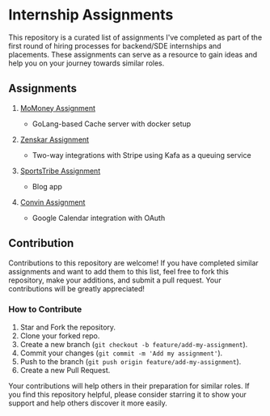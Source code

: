 Internship Assignments
======================

This repository is a curated list of assignments I've completed as part of the first round of hiring processes for backend/SDE internships and placements. These assignments can serve as a resource to gain ideas and help you on your journey towards similar roles.

Assignments
-----------

1.  [MoMoney Assignment](https://github.com/AyushR1/momoney-assignment)

    -   GoLang-based Cache server with docker setup
2.  [Zenskar Assignment](https://github.com/AyushR1/zenskar-assignment)

    -   Two-way integrations with Stripe using Kafa as a queuing service
3.  [SportsTribe Assignment](https://github.com/AyushR1/sportstribe-assignment)

    -   Blog app
4.  [Convin Assignment](https://github.com/AyushR1/convin-assignment)

    -   Google Calendar integration with OAuth

Contribution
------------

Contributions to this repository are welcome! If you have completed similar assignments and want to add them to this list, feel free to fork this repository, make your additions, and submit a pull request. Your contributions will be greatly appreciated!

### How to Contribute

1.  Star and Fork the repository.
2.  Clone your forked repo.
3.  Create a new branch (`git checkout -b feature/add-my-assignment`).
4.  Commit your changes (`git commit -m 'Add my assignment'`).
5.  Push to the branch (`git push origin feature/add-my-assignment`).
6.  Create a new Pull Request.

Your contributions will help others in their preparation for similar roles. If you find this repository helpful, please consider starring it to show your support and help others discover it more easily.
